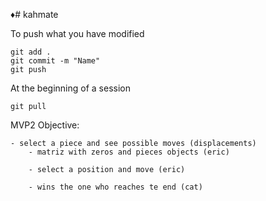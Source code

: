♦# kahmate

To push what you have modified

    git add .
    git commit -m "Name"
    git push
   
At the beginning of a session

    git pull

MVP2
Objective:

    - select a piece and see possible moves (displacements)
        - matriz with zeros and pieces objects (eric)

        - select a position and move (eric)
    
        - wins the one who reaches te end (cat)


